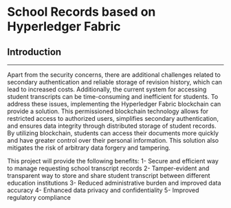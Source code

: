# School Records based on Hyperledger Fabric
## Introduction
-----------------
Apart from the security concerns, there are additional challenges related to secondary authentication and reliable storage of revision history, which can lead to increased costs. Additionally, the current system for accessing student transcripts can be time-consuming and inefficient for students.
To address these issues, implementing the Hyperledger Fabric blockchain can provide a solution. This permissioned blockchain technology allows for restricted access to authorized users, simplifies secondary authentication, and ensures data integrity through distributed storage of student records. By utilizing blockchain, students can access their documents more quickly and have greater control over their personal information. This solution also mitigates the risk of arbitrary data forgery and tampering.

This project will provide the following benefits:
1-	Secure and efficient way to manage requesting school transcript records
2-	Tamper-evident and transparent way to store and share student transcript between different education institutions
3-	Reduced administrative burden and improved data accuracy
4-	Enhanced data privacy and confidentiality
5-	Improved regulatory compliance
